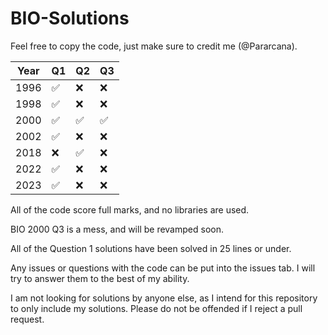 # BIO-Solutions

Feel free to copy the code, just make sure to credit me (@Pararcana).

|Year| Q1| Q2| Q3|
|---|---|---|---|
|1996|✅|❌|❌|
|1998|✅|❌|❌|
|2000|✅|✅|✅|
|2002|✅|❌|❌|
|2018|❌|✅|❌|
|2022|✅|❌|❌|
|2023|✅|❌|❌|

All of the code score full marks, and no libraries are used.

BIO 2000 Q3 is a mess, and will be revamped soon.

All of the Question 1 solutions have been solved in 25 lines or under.

Any issues or questions with the code can be put into the issues tab. I will try to answer them to the best of my ability.

I am not looking for solutions by anyone else, as I intend for this repository to only include my solutions. Please do not be offended if I reject a pull request.

